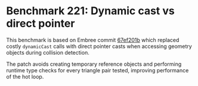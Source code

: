 # Benchmark 221: Dynamic cast vs direct pointer

This benchmark is based on Embree commit [67ef201b](https://github.com/embree/embree/commit/67ef201b4e43175cb58dff72249892c7f65b0f32) which replaced costly `dynamicCast` calls with direct pointer casts when accessing geometry objects during collision detection.

The patch avoids creating temporary reference objects and performing runtime type checks for every triangle pair tested, improving performance of the hot loop.
